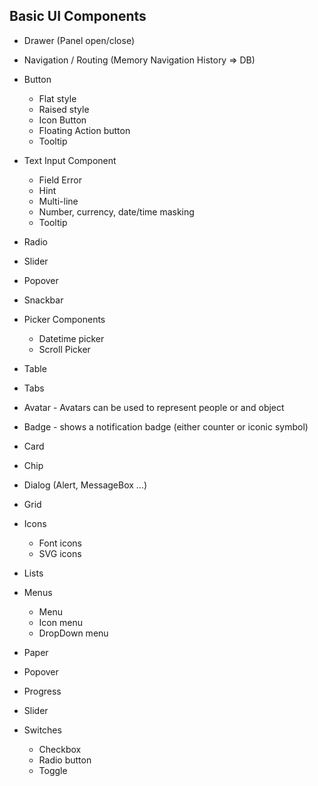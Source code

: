 ## Basic UI Components

* Drawer (Panel open/close)
* Navigation / Routing (Memory Navigation History => DB)
* Button
  *  Flat style
  *  Raised style
  *  Icon Button
  *  Floating Action button
  *  Tooltip

* Text Input Component
  *  Field Error
  *  Hint
  *  Multi-line
  *  Number, currency, date/time masking
  *  Tooltip

* Radio
* Slider
* Popover
* Snackbar

* Picker Components
  *  Datetime picker
  *  Scroll Picker

* Table
* Tabs
* Avatar - Avatars can be used to represent people or and object
* Badge - shows a notification badge (either counter or iconic symbol)
* Card
* Chip
* Dialog (Alert, MessageBox ...)
* Grid

* Icons
  *  Font icons
  *  SVG icons

* Lists

* Menus
  *  Menu
  *  Icon menu
  *  DropDown menu

* Paper
* Popover
* Progress
* Slider
* Switches
  *  Checkbox
  *  Radio button
  *  Toggle

